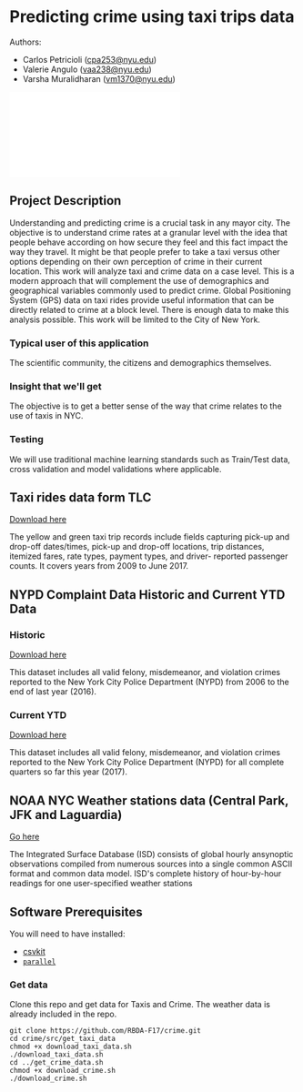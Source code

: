 # Predicting crime using taxi trips data

Authors:

* Carlos Petricioli (cpa253@nyu.edu)
* Valerie Angulo (vaa238@nyu.edu)
* Varsha Muralidharan (vm1370@nyu.edu)

<!-- CODE COVERAGE HERE -->
![presentation](/presentation/crime.html)
## Project Description

Understanding and predicting crime is a crucial task in any mayor city. The objective is to understand crime rates at a granular level with the idea that people behave according on how secure they feel and this fact impact the way they travel. It might be that people prefer to take a taxi versus other options depending on their own perception of crime in their current location. This work will analyze taxi and crime data on a case level.
This is a modern approach that will complement the use of demographics and geographical variables commonly used to predict crime. Global Positioning System (GPS) data on taxi rides provide useful information that can be directly related to crime at a block level. There is enough data to make this analysis possible. This work will be limited to the City of New York.

### Typical user of this application

The scientific community, the citizens and demographics themselves.

### Insight that we'll get

The objective is to get a better sense of the way that crime relates to the use of taxis in NYC.

### Testing

We will use traditional machine learning standards such as Train/Test data, cross validation and model validations where applicable.

## Taxi rides data form TLC

[Download here](http://www.nyc.gov/html/tlc/html/about/trip_record_data.shtml)

The yellow and green taxi trip records include fields capturing pick-up and drop-off dates/times, pick-up and drop-off locations, trip distances, itemized fares, rate types, payment types, and driver- reported passenger counts. It covers years from 2009 to June 2017.

## NYPD Complaint Data Historic and Current YTD Data 

### Historic

[Download here](https://data.cityofnewyork.us/Public-Safety/NYPD-Complaint-Data-Historic/qgea-i56i)

This dataset includes all valid felony, misdemeanor, and violation crimes reported to the New York City Police Department (NYPD) from 2006 to the end of last year (2016).

### Current YTD

[Download here](https://data.cityofnewyork.us/Public-Safety/NYPD-Complaint-Data-Current-YTD/5uac-w243)

This dataset includes all valid felony, misdemeanor, and violation crimes reported to the New York City Police Department (NYPD) for all complete quarters so far this year (2017).


## NOAA NYC Weather stations data (Central Park, JFK and Laguardia)

[Go here](https://www.ncdc.noaa.gov/isd)

The Integrated Surface Database (ISD) consists of global hourly ansynoptic observations compiled from numerous sources into a single common ASCII format and common data model. ISD's complete history of hour-by-hour readings for one user-specified weather stations


## Software Prerequisites

You will need to have installed:

* [csvkit](https://pypi.python.org/pypi/csvkit)
* [`parallel`](https://www.gnu.org/software/parallel/)

### Get data

Clone this repo and get data for Taxis and Crime. The weather data is already included in the repo.

    git clone https://github.com/RBDA-F17/crime.git
    cd crime/src/get_taxi_data
    chmod +x download_taxi_data.sh
    ./download_taxi_data.sh
    cd ../get_crime_data.sh
    chmod +x download_crime.sh
    ./download_crime.sh
